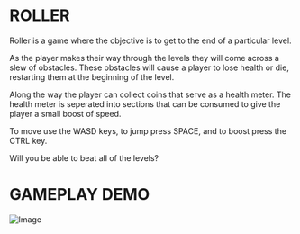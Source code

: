 # ROLLER
Roller is a game where the objective is to get to the end of a particular level.

As the player makes their way through the levels they will come across a slew of obstacles.
These obstacles will cause a player to lose health or die, restarting them at the beginning of the level.

Along the way the player can collect coins that serve as a health meter.
The health meter is seperated into sections that can be consumed to give the player a small boost of speed.

To move use the WASD keys, to jump press SPACE, and to boost press the CTRL key.

Will you be able to beat all of the levels?


# GAMEPLAY DEMO
![Image](https://user-images.githubusercontent.com/42820224/51414043-e3236b80-1b25-11e9-81e6-ee98aae89d49.gif)
